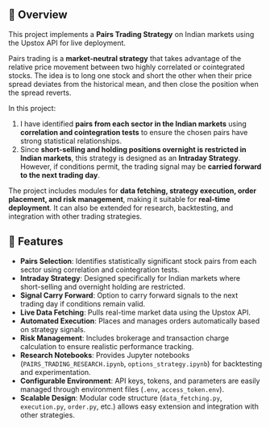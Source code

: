 ## 🔹 Overview  

This project implements a **Pairs Trading Strategy** on Indian markets using the Upstox API for live deployment.  

Pairs trading is a **market-neutral strategy** that takes advantage of the relative price movement between two highly correlated or cointegrated stocks. The idea is to long one stock and short the other when their price spread deviates from the historical mean, and then close the position when the spread reverts.  

In this project:  
1. I have identified **pairs from each sector in the Indian markets** using **correlation and cointegration tests** to ensure the chosen pairs have strong statistical relationships.  
2. Since **short-selling and holding positions overnight is restricted in Indian markets**, this strategy is designed as an **Intraday Strategy**. However, if conditions permit, the trading signal may be **carried forward to the next trading day**.  

The project includes modules for **data fetching, strategy execution, order placement, and risk management**, making it suitable for **real-time deployment**. It can also be extended for research, backtesting, and integration with other trading strategies.  
## 🔹 Features  

- **Pairs Selection**: Identifies statistically significant stock pairs from each sector using correlation and cointegration tests.  
- **Intraday Strategy**: Designed specifically for Indian markets where short-selling and overnight holding are restricted.  
- **Signal Carry Forward**: Option to carry forward signals to the next trading day if conditions remain valid.  
- **Live Data Fetching**: Pulls real-time market data using the Upstox API.  
- **Automated Execution**: Places and manages orders automatically based on strategy signals.  
- **Risk Management**: Includes brokerage and transaction charge calculation to ensure realistic performance tracking.  
- **Research Notebooks**: Provides Jupyter notebooks (`PAIRS_TRADING_RESEARCH.ipynb`, `options_strategy.ipynb`) for backtesting and experimentation.  
- **Configurable Environment**: API keys, tokens, and parameters are easily managed through environment files (`.env`, `access_token.env`).  
- **Scalable Design**: Modular code structure (`data_fetching.py`, `execution.py`, `order.py`, etc.) allows easy extension and integration with other strategies.  
